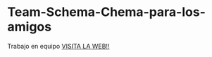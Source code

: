 # Team-Schema-Chema-para-los-amigos
Trabajo en equipo
[VISITA LA WEB!!](https://miguevaliente.github.io/Team-Schema-Chema-para-los-amigos/)
